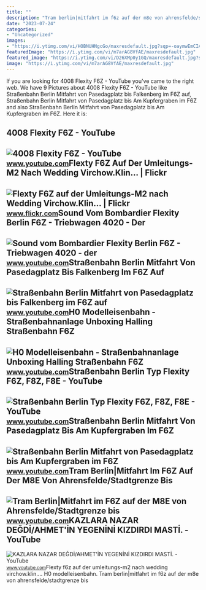 ```yaml
---
title: ""
description: "Tram berlin|mitfahrt im f6z auf der m8e von ahrensfelde/stadtgrenze bis"
date: "2023-07-24"
categories:
- "Uncategorized"
images:
- "https://i.ytimg.com/vi/HOBNUHNgcGo/maxresdefault.jpg?sqp=-oaymwEmCIAKENAF8quKqQMa8AEB-AH-CYAC0AWKAgwIABABGGUgWyhWMA8=&amp;rs=AOn4CLBDcCsEOxwRnbm5FxoalowXfzbedw"
featuredImage: "https://i.ytimg.com/vi/m7arAG8VfAE/maxresdefault.jpg"
featured_image: "https://i.ytimg.com/vi/D26XMp0y1GQ/maxresdefault.jpg?sqp=-oaymwEmCIAKENAF8quKqQMa8AEB-AH-DoACuAiKAgwIABABGFUgZSg5MA8=&amp;rs=AOn4CLCuBLBhJ6upnilbILdeMyVk7W36UA"
image: "https://i.ytimg.com/vi/m7arAG8VfAE/maxresdefault.jpg"
---
```


If you are looking for 4008 Flexity F6Z - YouTube you've came to the right web. We have 9 Pictures about 4008 Flexity F6Z - YouTube like Straßenbahn Berlin Mitfahrt von Pasedagplatz bis Falkenberg im F6Z auf, Straßenbahn Berlin Mitfahrt von Pasedagplatz bis Am Kupfergraben im F6Z and also Straßenbahn Berlin Mitfahrt von Pasedagplatz bis Am Kupfergraben im F6Z. Here it is:

4008 Flexity F6Z - YouTube
--------------------------

 ![4008 Flexity F6Z - YouTube](https://i.ytimg.com/vi/HOBNUHNgcGo/maxresdefault.jpg?sqp=-oaymwEmCIAKENAF8quKqQMa8AEB-AH-CYAC0AWKAgwIABABGGUgWyhWMA8=&rs=AOn4CLBDcCsEOxwRnbm5FxoalowXfzbedw) <small>www.youtube.com</small>Flexty F6Z Auf Der Umleitungs-M2 Nach Wedding Virchow.Klin… | Flickr
--------------------------------------------------------------------

 ![Flexty F6Z auf der Umleitungs-M2 nach Wedding Virchow.Klin… | Flickr](https://live.staticflickr.com/7793/17380370478_8aaaa974d6_b.jpg) <small>www.flickr.com</small>Sound Vom Bombardier Flexity Berlin F6Z - Triebwagen 4020 - Der
---------------------------------------------------------------

 ![Sound vom Bombardier Flexity Berlin F6Z - Triebwagen 4020 - der](https://i.ytimg.com/vi/aazJMnhAfxc/maxresdefault.jpg) <small>www.youtube.com</small>Straßenbahn Berlin Mitfahrt Von Pasedagplatz Bis Falkenberg Im F6Z Auf
----------------------------------------------------------------------

 ![Straßenbahn Berlin Mitfahrt von Pasedagplatz bis Falkenberg im F6Z auf](https://i.ytimg.com/vi/m7arAG8VfAE/maxresdefault.jpg) <small>www.youtube.com</small>H0 Modelleisenbahn - Straßenbahnanlage Unboxing Halling Straßenbahn F6Z
-----------------------------------------------------------------------

 ![H0 Modelleisenbahn - Straßenbahnanlage Unboxing Halling Straßenbahn F6Z](https://i.ytimg.com/vi/OQpDThnw8wU/maxresdefault.jpg) <small>www.youtube.com</small>Straßenbahn Berlin Typ Flexity F6Z, F8Z, F8E - YouTube
------------------------------------------------------

 ![Straßenbahn Berlin Typ Flexity F6Z, F8Z, F8E - YouTube](https://i.ytimg.com/vi/D26XMp0y1GQ/maxresdefault.jpg?sqp=-oaymwEmCIAKENAF8quKqQMa8AEB-AH-DoACuAiKAgwIABABGFUgZSg5MA8=&rs=AOn4CLCuBLBhJ6upnilbILdeMyVk7W36UA) <small>www.youtube.com</small>Straßenbahn Berlin Mitfahrt Von Pasedagplatz Bis Am Kupfergraben Im F6Z
-----------------------------------------------------------------------

 ![Straßenbahn Berlin Mitfahrt von Pasedagplatz bis Am Kupfergraben im F6Z](https://i.ytimg.com/vi/SBgEMOs6OCg/maxresdefault.jpg) <small>www.youtube.com</small>Tram Berlin|Mitfahrt Im F6Z Auf Der M8E Von Ahrensfelde/Stadtgrenze Bis
-----------------------------------------------------------------------

 ![Tram Berlin|Mitfahrt im F6Z auf der M8E von Ahrensfelde/Stadtgrenze bis](https://i.ytimg.com/vi/8daPB8AFh-E/maxresdefault.jpg) <small>www.youtube.com</small>KAZLARA NAZAR DEĞDİ/AHMET'İN YEGENİNİ KIZDIRDI MASTİ. - YouTube
---------------------------------------------------------------

 ![KAZLARA NAZAR DEĞDİ/AHMET'İN YEGENİNİ KIZDIRDI MASTİ. - YouTube](https://i.ytimg.com/vi/TocjM-IEOUw/maxresdefault.jpg) <small>www.youtube.com</small>Flexty f6z auf der umleitungs-m2 nach wedding virchow.klin…. H0 modelleisenbahn. Tram berlin|mitfahrt im f6z auf der m8e von ahrensfelde/stadtgrenze bis

